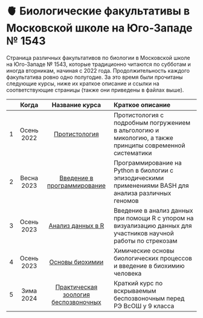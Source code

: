 # 🫀 Биологические факультативы в Московской школе на Юго-Западе № 1543

Страница различных факультативов по биологии в Московской школе на Юго-Западе № 1543, которые традиционно читаются по субботам и иногда вторникам, начиная с 2022 года. Продолжительность каждого факультатива ровно одно полугодие. За это время были прочитаны следующие курсы, ниже их краткое описание и ссылки на соответствующие страницы (также они приведены в файлах выше). 

|  | Когда | Название курса | Краткое описание |
| :---: | :---: | :---: | :--- |
| 1 | Осень 2022 | [Протистология](https://github.com/subpolare/biology-1543/blob/main/2022-Algology.md) | Протистология с подробным погружением в альгологию и микологию, а также принципы современной систематики | 
| 2 | Весна 2023 | [Введение в программирование](https://github.com/subpolare/biology-1543/blob/main/2023-Python.md) | Программирование на Python в биологии с эпизодическими применениями BASH для анализа различных геномов | 
| 3 | Осень 2023 | [Анализ данных в R](https://github.com/subpolare/biology-1543/blob/main/2023-R.md) | Введение в анализ данных при помощи R c упором на визуализацию данных для участников научной работы по стрекозам | 
| 4 | Осень 2023 | [Основы биохимии](https://github.com/subpolare/biology-1543/blob/main/2023-Biochemistry.md) | Химические основы биологических процессов и введение в биохимию человека | 
| 5 | Зима 2024 | [Практическая зоология беспозвоночных](https://github.com/subpolare/biology-1543/blob/main/2024-Invertebrates.md) | Краткий курс по вскрываемым беспозвоночным перед РЭ ВсОШ у 9 класса | 

